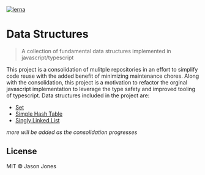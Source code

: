 [![lerna](https://img.shields.io/badge/maintained%20with-lerna-cc00ff.svg)](https://lerna.js.org/)

# Data Structures

> A collection of fundamental data structures implemented in javascript/typescript

This project is a consolidation of mulitple repositories in an effort to
simplify code reuse with the added benefit of minimizing maintenance chores.
Along with the consolidation, this project is a motivation to refactor the
orginal javascript implementation to leverage the type safety and improved
tooling of typescript. Data structures included in the project are:

-   [Set](https://github.com/jasonsjones/data-structures/tree/main/packages/set)
-   [Simple Hash Table](https://github.com/jasonsjones/data-structures/tree/main/packages/simple-hashtable)
-   [Singly Linked List](https://github.com/jasonsjones/data-structures/tree/main/packages/singly-linked-list)

_more will be added as the consolidation progresses_

## License

MIT &copy; Jason Jones

